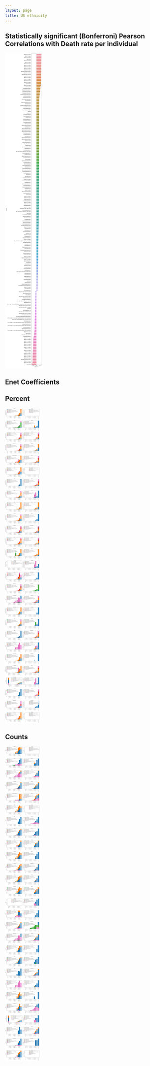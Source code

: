 ```yaml
---
layout: page
title: US ethnicity
---
```


## Statistically significant (Bonferroni) Pearson Correlations with Death rate per individual
![enet1](./assets/feature_correlations.png)

## Enet Coefficients

## Percent
![region1](./assets/ethnicity_and_deaths_per_state_fraction.png)

## Counts
![region2](./assets/ethnicity_and_deaths_per_state.png)
